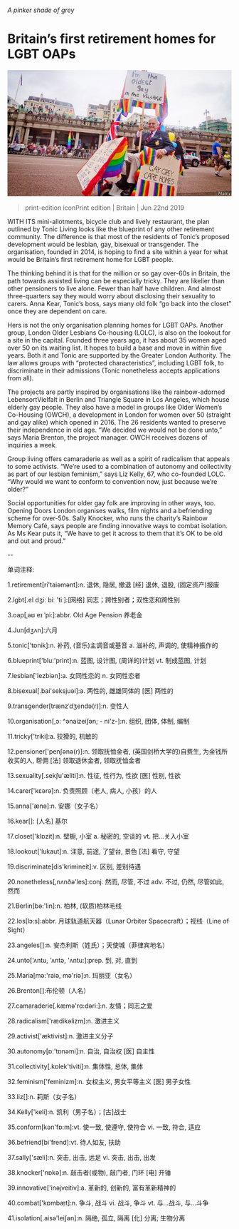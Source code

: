 ###### A pinker shade of grey

# Britain’s first retirement homes for LGBT OAPs 

![image](images/20190622_brp005.jpg) 

> print-edition iconPrint edition | Britain | Jun 22nd 2019 

WITH ITS mini-allotments, bicycle club and lively restaurant, the plan outlined by Tonic Living looks like the blueprint of any other retirement community. The difference is that most of the residents of Tonic’s proposed development would be lesbian, gay, bisexual or transgender. The organisation, founded in 2014, is hoping to find a site within a year for what would be Britain’s first retirement home for LGBT people. 

The thinking behind it is that for the million or so gay over-60s in Britain, the path towards assisted living can be especially tricky. They are likelier than other pensioners to live alone. Fewer than half have children. And almost three-quarters say they would worry about disclosing their sexuality to carers. Anna Kear, Tonic’s boss, says many old folk “go back into the closet” once they are dependent on care. 

Hers is not the only organisation planning homes for LGBT OAPs. Another group, London Older Lesbians Co-housing (LOLC), is also on the lookout for a site in the capital. Founded three years ago, it has about 35 women aged over 50 on its waiting list. It hopes to build a base and move in within five years. Both it and Tonic are supported by the Greater London Authority. The law allows groups with “protected characteristics”, including LGBT folk, to discriminate in their admissions (Tonic nonetheless accepts applications from all). 

The projects are partly inspired by organisations like the rainbow-adorned LebensortVielfalt in Berlin and Triangle Square in Los Angeles, which house elderly gay people. They also have a model in groups like Older Women’s Co-Housing (OWCH), a development in London for women over 50 (straight and gay alike) which opened in 2016. The 26 residents wanted to preserve their independence in old age. “We decided we would not be done unto,” says Maria Brenton, the project manager. OWCH receives dozens of inquiries a week. 

Group living offers camaraderie as well as a spirit of radicalism that appeals to some activists. “We’re used to a combination of autonomy and collectivity as part of our lesbian feminism,” says Liz Kelly, 67, who co-founded LOLC. “Why would we want to conform to convention now, just because we’re older?” 

Social opportunities for older gay folk are improving in other ways, too. Opening Doors London organises walks, film nights and a befriending scheme for over-50s. Sally Knocker, who runs the charity’s Rainbow Memory Café, says people are finding innovative ways to combat isolation. As Ms Kear puts it, “We have to get it across to them that it’s OK to be old and out and proud.” 

-- 

 单词注释:

1.retirement[ri'taiәmәnt]:n. 退休, 隐居, 撤退 [经] 退休, 退股, (固定资产)报废 

2.lgbt[.el dʒiː biː 'tiː]:[网络] 同志；跨性别者；双性恋和跨性别 

3.oap[ˌəʊ eɪ ˈpi:]:abbr. Old Age Pension 养老金 

4.Jun[dʒʌn]:六月 

5.tonic['tɒnik]:n. 补药, (音乐)主调音或基音 a. 滋补的, 声调的, 使精神振作的 

6.blueprint['blu:'print]:n. 蓝图, 设计图, (周详的)计划 vt. 制成蓝图, 计划 

7.lesbian['lezbiәn]:a. 女同性恋的 n. 女同性恋者 

8.bisexual[.bai'seksjuәl]:a. 两性的, 雌雄同体的 [医] 两性的 

9.transgender[trænzˈdʒendə(r)]:n. 变性人 

10.organisation[,ɔ: ^әnaizeiʃən; - ni'z-]:n. 组织, 团体, 体制, 编制 

11.tricky['triki]:a. 狡猾的, 机敏的 

12.pensioner['penʃәnә(r)]:n. 领取抚恤金者, (英国剑桥大学的)自费生, 为金钱所收买的人, 帮佣 [法] 领取退休金者, 领取抚恤金者 

13.sexuality[.sekʃu'æliti]:n. 性征, 性行为, 性欲 [医] 性别, 性欲 

14.carer['kεәrә]:n. 负责照顾（老人, 病人, 小孩）的人 

15.anna['ænә]:n. 安娜（女子名） 

16.kear[]: [人名] 基尔 

17.closet['klɒzit]:n. 壁橱, 小室 a. 秘密的, 空谈的 vt. 把...关入小室 

18.lookout['lukaut]:n. 注意, 前途, 了望台, 景色 [法] 看守, 守望 

19.discriminate[dis'krimineit]:v. 区别, 差别待遇 

20.nonetheless[,nʌnðә'les]:conj. 然而, 尽管, 不过 adv. 不过, 仍然, 尽管如此, 然而 

21.Berlin[bә:'lin]:n. 柏林, (软质)柏林毛线 

22.los[lɔ:s]:abbr. 月球轨道航天器（Lunar Orbiter Spacecraft）；视线（Line of Sight） 

23.angeles[]:n. 安杰利斯（姓氏）；天使城（菲律宾地名） 

24.unto['ʌntu, 'ʌntә, 'ʌntu:]:prep. 到, 对, 直到 

25.Maria[mә:'raiә, mә'riә]:n. 玛丽亚（女名） 

26.Brenton[]:布伦顿（人名） 

27.camaraderie[.kæmә'rɑ:dәri:]:n. 友情；同志之爱 

28.radicalism['rædikәlizm]:n. 激进主义 

29.activist['æktivist]:n. 激进主义分子 

30.autonomy[ɒ:'tɒnәmi]:n. 自治, 自治权 [医] 自主性 

31.collectivity[.kɒlek'tiviti]:n. 集体性, 总体, 集体 

32.feminism['feminizm]:n. 女权主义, 男女平等主义 [医] 男子女性 

33.liz[]:n. 莉斯（女子名） 

34.Kelly['keli]:n. 凯利（男子名）；[古]战士 

35.conform[kәn'fɒ:m]:vt. 使一致, 使遵守, 使符合 vi. 一致, 符合, 适应 

36.befriend[bi'frend]:vt. 待人如友, 扶助 

37.sally['sæli]:n. 突击, 出击, 远足 vi. 突击, 出击, 出发 

38.knocker['nɒkә]:n. 敲击者(或物), 敲门者, 门环 [电] 开锤 

39.innovative['inәjveitiv]:a. 革新的, 创新的, 富有革新精神的 

40.combat['kɒmbæt]:n. 争斗, 战斗 vi. 战斗, 争斗 vt. 与...战斗, 与...斗争 

41.isolation[.aisә'leiʃәn]:n. 隔绝, 孤立, 隔离 [化] 分离; 生物分离 

